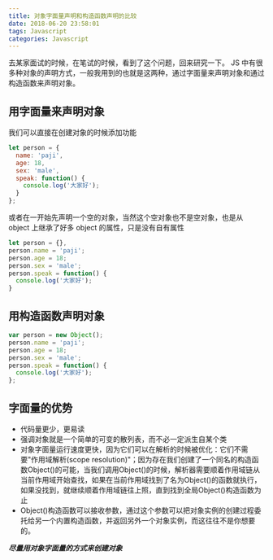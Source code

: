 ```yaml
---
title: 对象字面量声明和构造函数声明的比较
date: 2018-06-20 23:58:01
tags: Javascript
categories: Javascript
---
```


去某家面试的时候，在笔试的时候，看到了这个问题，回来研究一下。
JS 中有很多种对象的声明方式，一般我用到的也就是这两种，通过字面量来声明对象和通过构造函数来声明对象。

## 用字面量来声明对象

我们可以直接在创建对象的时候添加功能

```javascript
let person = {
  name: 'paji',
  age: 18,
  sex: 'male',
  speak: function() {
    console.log('大家好');
  }
};
```

或者在一开始先声明一个空的对象，当然这个空对象也不是空对象，也是从 object 上继承了好多 object 的属性，只是没有自有属性

```javascript
let person = {},
person.name = 'paji';
person.age = 18;
person.sex = 'male';
person.speak = function() {
  console.log('大家好');
}
```

## 用构造函数声明对象

```javascript
var person = new Object();
person.name = 'paji';
person.age = 18;
person.sex = 'male';
person.speak = function() {
  console.log('大家好');
};
```

## 字面量的优势

  - 代码量更少，更易读
  - 强调对象就是一个简单的可变的散列表，而不必一定派生自某个类
  - 对象字面量运行速度更快，因为它们可以在解析的时候被优化：它们不需要"作用域解析(scope resolution)"；因为存在我们创建了一个同名的构造函数Object()的可能，当我们调用Object()的时候，解析器需要顺着作用域链从当前作用域开始查找，如果在当前作用域找到了名为Object()的函数就执行，如果没找到，就继续顺着作用域链往上照，直到找到全局Object()构造函数为止
  - Object()构造函数可以接收参数，通过这个参数可以把对象实例的创建过程委托给另一个内置构造函数，并返回另外一个对象实例，而这往往不是你想要的。


<b><i>尽量用对象字面量的方式来创建对象</i></b>